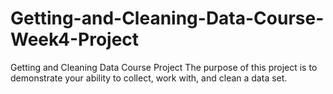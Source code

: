 # Getting-and-Cleaning-Data-Course-Week4-Project
Getting and Cleaning Data Course Project
The purpose of this project is to demonstrate your ability to collect, work with, and clean a data set.
